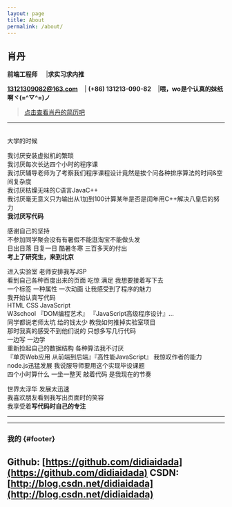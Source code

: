 ```yaml
---
layout: page
title: About
permalink: /about/
---
```


## 肖丹

**前端工程师** &nbsp;&nbsp; &nbsp;|**求实习求内推**

**<a href="mailto:">13121309082@163.com</a>**  &nbsp;&nbsp;&nbsp;|  **(+86) 131213-090-82**  &nbsp;&nbsp;&nbsp;|**喂，wo是个认真的妹纸啊ヾ(=^▽^=)ノ**
&nbsp;&nbsp;

> <a href="../index1.html" target="_blank">点击查看肖丹的简历吧</a>

---
<br/>
大学的时候

我讨厌安装虚拟机的繁琐<br/>
我讨厌每次长达四个小时的程序课<br/>
我讨厌辅导老师为了考察我们程序课程设计竟然是挨个问各种排序算法的时间&空间复杂度<br/>
我讨厌枯燥无味的C语言JavaC++<br/>
我讨厌毫无意义只为输出从1加到100计算某年是否是闰年用C++解决八皇后的努力<br/>
**我讨厌写代码**


感谢自己的坚持<br/>
不参加同学聚会没有有暑假不能逛淘宝不能做头发 <br/>
日出日落  日复一日  酷暑冬寒   三百多天的付出 <br/>
**考上了研究生，来到北京**

进入实验室 老师安排我写JSP<br/>
看到自己各种百度出来的页面  吃惊 满足 我想要接着写下去<br/>
一个标签  一种属性  一次动画  让我感受到了程序的魅力<br/>
我开始认真写代码<br/>
HTML CSS JavaScript<br/>
W3school  『DOM编程艺术』 『JavaScript高级程序设计』...<br/>
同学都说老师太坑 给的钱太少 教我如何推掉实验室项目<br/>
那时我真的感受不到他们说的 只想多写几行代码<br/>
一边写 一边学<br/>
重新捡起自己的数据结构 各种算法我不讨厌<br/>
『单页Web应用 从前端到后端』『高性能JavaScript』 我惊叹作者的能力<br/>
node.js迅猛发展 我说服导师要用这个实现毕设课题<br/>
四个小时算什么 一坐一整天 敲着代码 是我现在的节奏<br/>

世界太浮华 发展太迅速<br/>
我喜欢朋友看到我写出页面时的笑容<br/>
我享受着**写代码时自己的专注**<br/>


---
---



### 我的 {#footer}

Github: [https://github.com/didiaidada](https://github.com/didiaidada)
CSDN:[http://blog.csdn.net/didiaidada](http://blog.csdn.net/didiaidada)
------
